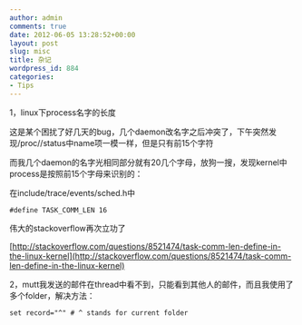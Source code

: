 ```yaml
---
author: admin
comments: true
date: 2012-06-05 13:28:52+00:00
layout: post
slug: misc
title: 杂记
wordpress_id: 884
categories:
- Tips
---
```


1，linux下process名字的长度

这是某个困扰了好几天的bug，几个daemon改名字之后冲突了，下午突然发现/proc/<PID>/status中name项一模一样，但是只有前15个字符

而我几个daemon的名字光相同部分就有20几个字母，放狗一搜，发现kernel中process是按照前15个字母来识别的：

在include/trace/events/sched.h中

```    
#define TASK_COMM_LEN 16
```

伟大的stackoverflow再次立功了

[http://stackoverflow.com/questions/8521474/task-comm-len-define-in-the-linux-kernel](http://stackoverflow.com/questions/8521474/task-comm-len-define-in-the-linux-kernel)

2，mutt我发送的邮件在thread中看不到，只能看到其他人的邮件，而且我使用了多个folder，解决方法：

```    
set record="^" # ^ stands for current folder
```


